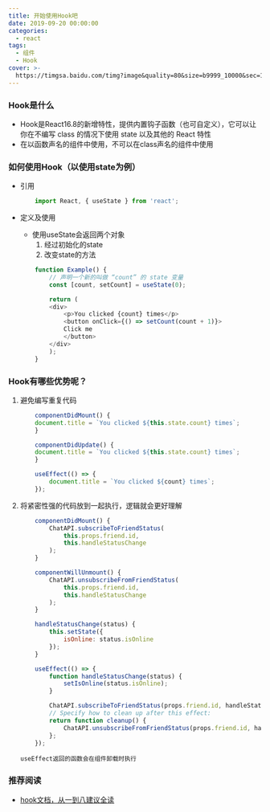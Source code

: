 ```yaml
---
title: 开始使用Hook吧
date: 2019-09-20 00:00:00
categories:
  - react
tags:
  - 组件
  - Hook
cover: >-
  https://timgsa.baidu.com/timg?image&quality=80&size=b9999_10000&sec=1570615514153&di=6f99e51380c6212468e4565b6321a633&imgtype=0&src=http%3A%2F%2Fpic4.zhimg.com%2Fv2-38bdac71902e51febd1ab576a32c0616_1200x500.jpg
---
```


### Hook是什么

- Hook是React16.8的新增特性，提供内置钩子函数（也可自定义），它可以让你在不编写 class 的情况下使用 state 以及其他的 React 特性
- 在以函数声名的组件中使用，不可以在class声名的组件中使用

### 如何使用Hook（以使用state为例）

- 引用

    ```javascript
        import React, { useState } from 'react';
    ```

- 定义及使用
    - 使用useState会返回两个对象
        1. 经过初始化的state
        2. 改变state的方法

    ```javascript
        function Example() {
            // 声明一个新的叫做 “count” 的 state 变量
            const [count, setCount] = useState(0);

            return (
            <div>
                <p>You clicked {count} times</p>
                <button onClick={() => setCount(count + 1)}>
                Click me
                </button>
            </div>
            );
        }
	```

### Hook有哪些优势呢？

1. 避免编写重复代码

    ```javascript
        componentDidMount() {
        document.title = `You clicked ${this.state.count} times`;
        }

        componentDidUpdate() {
        document.title = `You clicked ${this.state.count} times`;
        }
    ```
    ```javascript
        useEffect(() => {
            document.title = `You clicked ${count} times`;
        });
    ```

2. 将紧密性强的代码放到一起执行，逻辑就会更好理解

    ```javascript
        componentDidMount() {
            ChatAPI.subscribeToFriendStatus(
                this.props.friend.id,
                this.handleStatusChange
            );
        }

        componentWillUnmount() {
            ChatAPI.unsubscribeFromFriendStatus(
                this.props.friend.id,
                this.handleStatusChange
            );
        }

        handleStatusChange(status) {
            this.setState({
                isOnline: status.isOnline
            });
        }
    
    ```

    ```javascript
        useEffect(() => {
            function handleStatusChange(status) {
                setIsOnline(status.isOnline);
            }

            ChatAPI.subscribeToFriendStatus(props.friend.id, handleStatusChange);
            // Specify how to clean up after this effect:
            return function cleanup() {
                ChatAPI.unsubscribeFromFriendStatus(props.friend.id, handleStatusChange);
            };
        });
    ```

    `useEffect返回的函数会在组件卸载时执行`

### 推荐阅读

- [hook文档，从一到八建议全读](https://zh-hans.reactjs.org/docs/hooks-intro.html)


        


